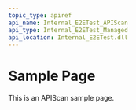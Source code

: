 ```yaml
---
topic_type: apiref
api_name: Internal_E2ETest_APIScan
api_type: Internal_E2ETest_Managed
api_location: Internal_E2ETest.dll
---
```


# Sample Page
This is an APIScan sample page.
